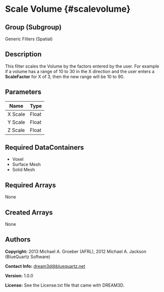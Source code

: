 Scale Volume {#scalevolume}
==============================

## Group (Subgroup) ##
Generic Filters (Spatial)

## Description ##
This filter scales the Volume by the factors entered by the user. For example if a volume has a range of 10 to 30 in the X direction and the user enters a **ScaleFactor** for X of 3, then the new range will be 10 to 90.

## Parameters ##
| Name | Type |
|------|------|
| X Scale | Float |
| Y Scale | Float |
| Z Scale | Float |


## Required DataContainers ##

+ Voxel
+ Surface Mesh
+ Solid Mesh

## Required Arrays ##

None

## Created Arrays ##

None

## Authors ##

**Copyright:** 2013 Michael A. Groeber (AFRL), 2012 Michael A. Jackson (BlueQuartz Software)

**Contact Info:** dream3d@bluequartz.net

**Version:** 1.0.0

**License:**  See the License.txt file that came with DREAM3D.


